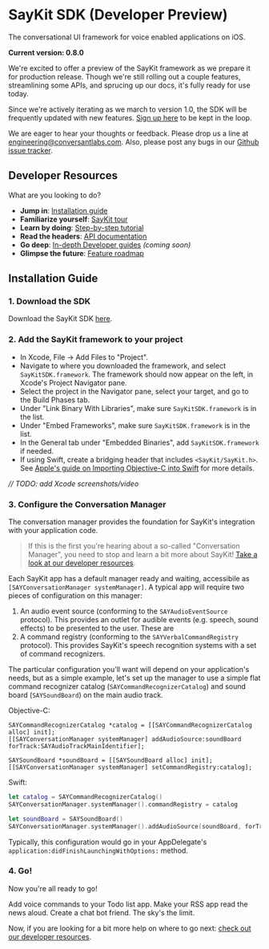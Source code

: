 # SayKit SDK (Developer Preview)
The conversational UI framework for voice enabled applications on iOS.

**Current version: 0.8.0**

We're excited to offer a preview of the SayKit framework as we prepare it for production release. Though we're still rolling out a couple features, streamlining some APIs, and sprucing up our docs, it's fully ready for use today.

Since we're actively iterating as we march to version 1.0, the SDK will be frequently updated with new features. [Sign up here](http://www.conversantlabs.com/download) to be kept in the loop.

We are eager to hear your thoughts or feedback. Please drop us a line at [engineering@conversantlabs.com](mailto:engineering@conversantlabs.com). Also, please post any bugs in our [Github issue tracker](https://github.com/ConversantLabs/SayKitSDK/issues).

## <a name="developer-resources"></a> Developer Resources

What are you looking to do?

- **Jump in**: [Installation guide](#installation-guide)
- **Familiarize yourself**: [SayKit tour](https://github.com/ConversantLabs/SayKitSDK/blob/master/Tour/00-intro.md)
- **Learn by doing**: [Step-by-step tutorial](#)
- **Read the headers**: [API documentation](https://github.com/ConversantLabs/SayKitSDK/tree/master/API%20Reference/html)
- **Go deep**: [In-depth Developer guides](#) *(coming soon)*
- **Glimpse the future**: [Feature roadmap](https://github.com/ConversantLabs/SayKitSDK/blob/master/roadmap.md)

## <a name="installation-guide"></a> Installation Guide

### 1. Download the SDK

Download the SayKit SDK [here](https://github.com/ConversantLabs/SayKitSDK/archive/master.zip).

### 2. Add the SayKit framework to your project

- In Xcode, File -> Add Files to "Project".
- Navigate to where you downloaded the framework, and select `SayKitSDK.framework`. The framework should now appear on the left, in Xcode's Project Navigator pane.
- Select the project in the Navigator pane, select your target, and go to the Build Phases tab.
- Under "Link Binary With Libraries", make sure `SayKitSDK.framework` is in the list.
- Under "Embed Frameworks", make sure `SayKitSDK.framework` is in the list.
- In the General tab under "Embedded Binaries", add `SayKitSDK.framework` if needed.
- If using Swift, create a bridging header that includes `<SayKit/SayKit.h>`. See [Apple's guide on Importing Objective-C into Swift](https://developer.apple.com/library/ios/documentation/Swift/Conceptual/BuildingCocoaApps/MixandMatch.html#//apple_ref/doc/uid/TP40014216-CH10-ID156) for more details.

*// TODO: add Xcode screenshots/video*

### 3. Configure the Conversation Manager

The conversation manager provides the foundation for SayKit's integration with your application code.

> If this is the first you're hearing about a so-called "Conversation Manager", you need to stop and learn a bit more about SayKit! [Take a look at our developer resources](#developer-resources).

Each SayKit app has a default manager ready and waiting, accessibile as `[SAYConversationManager systemManager]`. A typical app will require two pieces of configuration on this manager:

1. An audio event source (conforming to the `SAYAudioEventSource` protocol). This provides an outlet for audible events (e.g. speech, sound effects) to be presented to the user. These are 
2. A command registry (conforming to the `SAYVerbalCommandRegistry` protocol). This provides SayKit's speech recognition systems with a set of command recognizers.

The particular configuration you'll want will depend on your application's needs, but as a simple example, let's set up the manager to use a simple flat command recognizer catalog (`SAYCommandRecognizerCatalog`) and sound board (`SAYSoundBoard`) on the main audio track.

Objective-C:
````objc
SAYCommandRecognizerCatalog *catalog = [[SAYCommandRecognizerCatalog alloc] init];
[[SAYConversationManager systemManager] addAudioSource:soundBoard forTrack:SAYAudioTrackMainIdentifier];

SAYSoundBoard *soundBoard = [[SAYSoundBoard alloc] init];
[[SAYConversationManager systemManager] setCommandRegistry:catalog];
````

Swift:
````swift
let catalog = SAYCommandRecognizerCatalog()
SAYConversationManager.systemManager().commandRegistry = catalog

let soundBoard = SAYSoundBoard()
SAYConversationManager.systemManager().addAudioSource(soundBoard, forTrack:SAYAudioTrackMainIdentifier)
````

Typically, this configuration would go in your AppDelegate's `application:didFinishLaunchingWithOptions:` method.

### 4. Go!

Now you're all ready to go!

Add voice commands to your Todo list app. Make your RSS app read the news aloud. Create a chat bot friend. The sky's the limit.

Now, if you are looking for a bit more help on where to go next: [check out our developer resources](#developer-resources).
